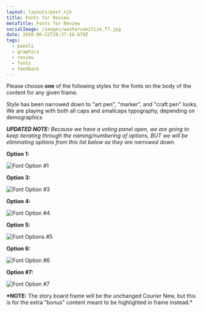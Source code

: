 ```yaml
---
layout: layouts/post.njk
title: Fonts for Review
metaTitle: Fonts for Review
socialImage: /images/washorsanitize_f7.jpg
date: 2020-06-22T20:37:16.679Z
tags:
  - panels
  - graphics
  - review
  - fonts
  - feedback
---
```

Please choose **one** of the following styles for the fonts on the body of the content for any given frame.

Style has been narrowed down to "art pen", "marker", and "craft pen" looks. We are playing with both all caps and smallcaps typography, depending on demographics

***UPDATED NOTE:** Because we have a voting panel open, we are going to keep iterating through the naming/numbering of options, BUT we will be eliminating options from this list below as they are narrowed down.*

**Option 1:**

![Font Option #1](/images/washorsanitize_f2.jpg "Font Option #1")

**Option 3:**

![Font Option #3](/images/washorsanitize_f3.jpg "Font Option #3")

**Option 4:**

![Font Option #4](/images/washorsanitize_f4.jpg "Font Option #4")

**Option 5:**

![Font Options #5](/images/washorsanitize_f5.jpg "Font Options #5")

**Option 6:**

![Font Option #6](/images/washorsanitize_f6.jpg "Font Option #6")

**Option #7:**

![Font Option #7](/images/washorsanitize_f7.jpg "Font Option #7")

**\*NOTE:** The story board frame will be the unchanged Courier New, but this is for the extra "bonus" content meant to be highlighted in frame instead.*
